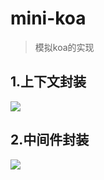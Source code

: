 # mini-koa
> 模拟koa的实现



## 1.上下文封装
![](https://s3.bmp.ovh/imgs/2022/06/06/a88ae831ca504d81.png)

## 2.中间件封装
![](https://s3.bmp.ovh/imgs/2022/06/06/6a8fad4ba86092eb.png)
